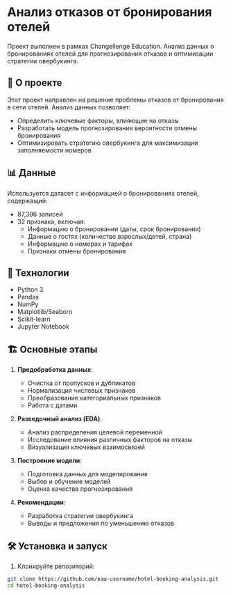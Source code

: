 # Анализ отказов от бронирования отелей

Проект выполнен в рамках Changellenge Education. Анализ данных о бронированиях отелей для прогнозирования отказов и оптимизации стратегии овербукинга.

## 📌 О проекте

Этот проект направлен на решение проблемы отказов от бронирования в сети отелей. Анализ данных позволяет:
- Определить ключевые факторы, влияющие на отказы
- Разработать модель прогнозирования вероятности отмены бронирования
- Оптимизировать стратегию овербукинга для максимизации заполняемости номеров

## 📊 Данные

Используется датасет с информацией о бронированиях отелей, содержащий:
- 87,396 записей
- 32 признака, включая:
  - Информацию о бронировании (даты, срок бронирования)
  - Данные о гостях (количество взрослых/детей, страна)
  - Информацию о номерах и тарифах
  - Признаки отмены бронирования

## 🔧 Технологии

- Python 3
- Pandas
- NumPy
- Matplotlib/Seaborn
- Scikit-learn
- Jupyter Notebook

## 🏗️ Основные этапы

1. **Предобработка данных**:
   - Очистка от пропусков и дубликатов
   - Нормализация числовых признаков
   - Преобразование категориальных признаков
   - Работа с датами

2. **Разведочный анализ (EDA)**:
   - Анализ распределения целевой переменной
   - Исследование влияния различных факторов на отказы
   - Визуализация ключевых взаимосвязей

3. **Построение модели**:
   - Подготовка данных для моделирования
   - Выбор и обучение моделей
   - Оценка качества прогнозирования

4. **Рекомендации**:
   - Разработка стратегии овербукинга
   - Выводы и предложения по уменьшению отказов

## 🛠 Установка и запуск

1. Клонируйте репозиторий:
```bash
git clone https://github.com/ваш-username/hotel-booking-analysis.git
cd hotel-booking-analysis
